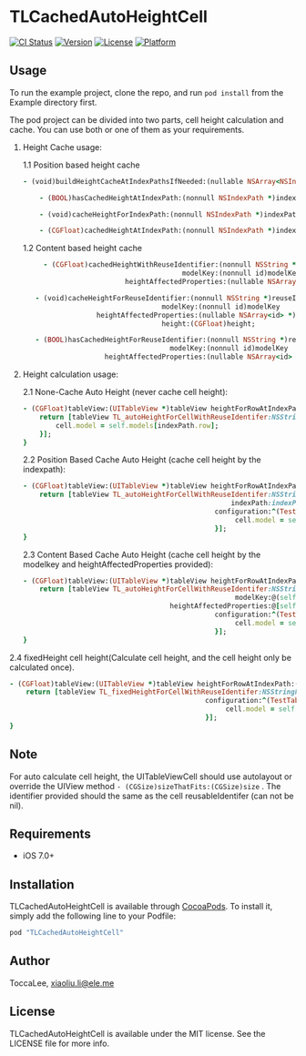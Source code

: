 # TLCachedAutoHeightCell

[![CI Status](http://img.shields.io/travis/ToccaLee/TLCachedAutoHeightCell.svg?style=flat)](https://travis-ci.org/ToccaLee/TLCachedAutoHeightCell)
[![Version](https://img.shields.io/cocoapods/v/TLCachedAutoHeightCell.svg?style=flat)](http://cocoapods.org/pods/TLCachedAutoHeightCell)
[![License](https://img.shields.io/cocoapods/l/TLCachedAutoHeightCell.svg?style=flat)](http://cocoapods.org/pods/TLCachedAutoHeightCell)
[![Platform](https://img.shields.io/cocoapods/p/TLCachedAutoHeightCell.svg?style=flat)](http://cocoapods.org/pods/TLCachedAutoHeightCell)

## Usage

To run the example project, clone the repo, and run `pod install` from the Example directory first.

The pod project can be divided into two parts, cell height calculation and cache. You can use both or one of them as your requirements.

1. Height Cache usage:

   1.1 Position based height cache
    ```ruby
   	- (void)buildHeightCacheAtIndexPathsIfNeeded:(nullable NSArray<NSIndexPath *> *)indexPaths;

		- (BOOL)hasCachedHeightAtIndexPath:(nonnull NSIndexPath *)indexPath;

		- (void)cacheHeightForIndexPath:(nonnull NSIndexPath *)indexPath height:(CGFloat)height;

		- (CGFloat)cachedHeightAtIndexPath:(nonnull NSIndexPath *)indexPath;
	```

   1.2 Content based height cache
   ```ruby
  		- (CGFloat)cachedHeightWithReuseIdentifier:(nonnull NSString *)reuseIdentifer
                          		          modelKey:(nonnull id)modelKey
            		        heightAffectedProperties:(nullable NSArray<id> *)properties;

      - (void)cacheHeightForReuseIdentifier:(nonnull NSString *)reuseIdentifer
                      		         modelKey:(nonnull id)modelKey
       		         heightAffectedProperties:(nullable NSArray<id> *)properties
                      	             height:(CGFloat)height;

      - (BOOL)hasCachedHeightForReuseIdentifier:(nonnull NSString *)reuseIdentifer
                                       modelKey:(nonnull id)modelKey
                       heightAffectedProperties:(nullable NSArray<id> *)properties;
   ```

2. Height calculation usage:

	2.1 None-Cache Auto Height (never cache cell height):

	```ruby
	- (CGFloat)tableView:(UITableView *)tableView heightForRowAtIndexPath:(NSIndexPath *)indexPath {
	    return [tableView TL_autoHeightForCellWithReuseIdentifer:NSStringFromClass([TestTableViewCell class])                     configuration:^(TestTableViewCell *cell) {
	        cell.model = self.models[indexPath.row];
	    }];
	}
	```

	2.2 Position Based Cache Auto Height (cache cell height by the indexpath):

	```ruby
	- (CGFloat)tableView:(UITableView *)tableView heightForRowAtIndexPath:(NSIndexPath *)indexPath {
	    return [tableView TL_autoHeightForCellWithReuseIdentifer:NSStringFromClass([TestTableViewCell class])
	                                                   indexPath:indexPath
	                                               configuration:^(TestTableViewCell * cell) {
	                                                    cell.model = self.models[indexPath.row];
	                                               }];
	}
	```

	2.3 Content Based Cache Auto Height (cache cell height by the modelkey and heightAffectedProperties provided):
	```ruby
	- (CGFloat)tableView:(UITableView *)tableView heightForRowAtIndexPath:(NSIndexPath *)indexPath {
	    return [tableView TL_autoHeightForCellWithReuseIdentifer:NSStringFromClass([TestTableViewCell class])
	                                                    modelKey:@(self.models[indexPath.row].modelId)
	                                    heightAffectedProperties:@[self.models[indexPath.row].title, self.models[indexPath.row].content]
	                                               configuration:^(TestTableViewCell  *cell) {
	                                                    cell.model = self.models[indexPath.row];
	                                               }];
	}
	```

  2.4 fixedHeight cell height(Calculate cell height, and the cell height only be calculated once).
  ```ruby
  - (CGFloat)tableView:(UITableView *)tableView heightForRowAtIndexPath:(NSIndexPath *)indexPath {
      return [tableView TL_fixedHeightForCellWithReuseIdentifer:NSStringFromClass([TestTableViewCell class])
                                                  configuration:^(TestTableViewCell  *cell) {
                                                       cell.model = self.models[indexPath.row];
                                                  }];
  }
  ```
## Note

For auto calculate cell height, the UITableViewCell should use autolayout or override the UIView method  ``` - (CGSize)sizeThatFits:(CGSize)size ``` .
The identifier provided should the same as the cell reusableIdentifer (can not be nil).

## Requirements
* iOS 7.0+

## Installation

TLCachedAutoHeightCell is available through [CocoaPods](http://cocoapods.org). To install
it, simply add the following line to your Podfile:

```ruby
pod "TLCachedAutoHeightCell"
```

## Author

ToccaLee, xiaoliu.li@ele.me

## License

TLCachedAutoHeightCell is available under the MIT license. See the LICENSE file for more info.
